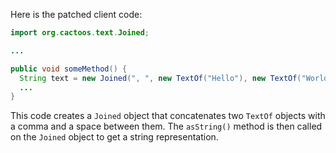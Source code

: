 Here is the patched client code:

```java
import org.cactoos.text.Joined;

...

public void someMethod() {
  String text = new Joined(", ", new TextOf("Hello"), new TextOf("World")).asString();
  ...
}
```

This code creates a `Joined` object that concatenates two `TextOf` objects with a comma and a space between them. The `asString()` method is then called on the `Joined` object to get a string representation.